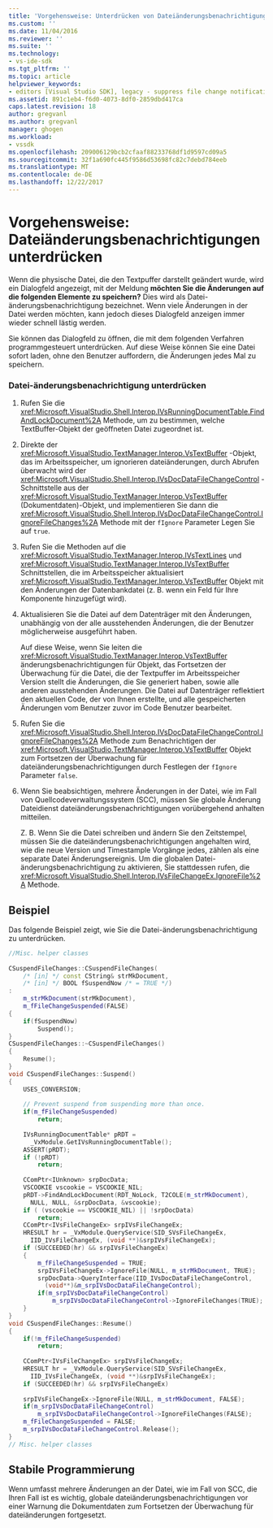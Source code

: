 ```yaml
---
title: 'Vorgehensweise: Unterdrücken von Dateiänderungsbenachrichtigungen | Microsoft Docs'
ms.custom: ''
ms.date: 11/04/2016
ms.reviewer: ''
ms.suite: ''
ms.technology:
- vs-ide-sdk
ms.tgt_pltfrm: ''
ms.topic: article
helpviewer_keywords:
- editors [Visual Studio SDK], legacy - suppress file change notification
ms.assetid: 891c1eb4-f6d0-4073-8df0-2859dbd417ca
caps.latest.revision: 18
author: gregvanl
ms.author: gregvanl
manager: ghogen
ms.workload:
- vssdk
ms.openlocfilehash: 209006129bcb2cfaaf88233768df1d9597cd09a5
ms.sourcegitcommit: 32f1a690fc445f9586d53698fc82c7debd784eeb
ms.translationtype: MT
ms.contentlocale: de-DE
ms.lasthandoff: 12/22/2017
---
```

# <a name="how-to-suppress-file-change-notifications"></a>Vorgehensweise: Dateiänderungsbenachrichtigungen unterdrücken
Wenn die physische Datei, die den Textpuffer darstellt geändert wurde, wird ein Dialogfeld angezeigt, mit der Meldung **möchten Sie die Änderungen auf die folgenden Elemente zu speichern?** Dies wird als Datei-änderungsbenachrichtigung bezeichnet. Wenn viele Änderungen in der Datei werden möchten, kann jedoch dieses Dialogfeld anzeigen immer wieder schnell lästig werden.  
  
 Sie können das Dialogfeld zu öffnen, die mit dem folgenden Verfahren programmgesteuert unterdrücken. Auf diese Weise können Sie eine Datei sofort laden, ohne den Benutzer auffordern, die Änderungen jedes Mal zu speichern.  
  
### <a name="to-suppress-file-change-notification"></a>Datei-änderungsbenachrichtigung unterdrücken  
  
1.  Rufen Sie die <xref:Microsoft.VisualStudio.Shell.Interop.IVsRunningDocumentTable.FindAndLockDocument%2A> Methode, um zu bestimmen, welche TextBuffer-Objekt der geöffneten Datei zugeordnet ist.  
  
2.  Direkte der <xref:Microsoft.VisualStudio.TextManager.Interop.VsTextBuffer> -Objekt, das im Arbeitsspeicher, um ignorieren dateiänderungen, durch Abrufen überwacht wird der <xref:Microsoft.VisualStudio.Shell.Interop.IVsDocDataFileChangeControl> -Schnittstelle aus der <xref:Microsoft.VisualStudio.TextManager.Interop.VsTextBuffer> (Dokumentdaten)-Objekt, und implementieren Sie dann die <xref:Microsoft.VisualStudio.Shell.Interop.IVsDocDataFileChangeControl.IgnoreFileChanges%2A> Methode mit der `fIgnore` Parameter Legen Sie auf `true`.  
  
3.  Rufen Sie die Methoden auf die <xref:Microsoft.VisualStudio.TextManager.Interop.IVsTextLines> und <xref:Microsoft.VisualStudio.TextManager.Interop.IVsTextBuffer> Schnittstellen, die im Arbeitsspeicher aktualisiert <xref:Microsoft.VisualStudio.TextManager.Interop.VsTextBuffer> Objekt mit den Änderungen der Datenbankdatei (z. B. wenn ein Feld für Ihre Komponente hinzugefügt wird).  
  
4.  Aktualisieren Sie die Datei auf dem Datenträger mit den Änderungen, unabhängig von der alle ausstehenden Änderungen, die der Benutzer möglicherweise ausgeführt haben.  
  
     Auf diese Weise, wenn Sie leiten die <xref:Microsoft.VisualStudio.TextManager.Interop.VsTextBuffer> änderungsbenachrichtigungen für Objekt, das Fortsetzen der Überwachung für die Datei, die der Textpuffer im Arbeitsspeicher Version stellt die Änderungen, die Sie generiert haben, sowie alle anderen ausstehenden Änderungen. Die Datei auf Datenträger reflektiert den aktuellen Code, der von Ihnen erstellte, und alle gespeicherten Änderungen vom Benutzer zuvor im Code Benutzer bearbeitet.  
  
5.  Rufen Sie die <xref:Microsoft.VisualStudio.Shell.Interop.IVsDocDataFileChangeControl.IgnoreFileChanges%2A> Methode zum Benachrichtigen der <xref:Microsoft.VisualStudio.TextManager.Interop.VsTextBuffer> Objekt zum Fortsetzen der Überwachung für dateiänderungsbenachrichtigungen durch Festlegen der `fIgnore` Parameter `false`.  
  
6.  Wenn Sie beabsichtigen, mehrere Änderungen in der Datei, wie im Fall von Quellcodeverwaltungssystem (SCC), müssen Sie globale Änderung Dateidienst dateiänderungsbenachrichtigungen vorübergehend anhalten mitteilen.  
  
     Z. B. Wenn Sie die Datei schreiben und ändern Sie den Zeitstempel, müssen Sie die dateiänderungsbenachrichtigungen angehalten wird, wie die neue Version und Timestample Vorgänge jedes, zählen als eine separate Datei Änderungsereignis. Um die globalen Datei-änderungsbenachrichtigung zu aktivieren, Sie stattdessen rufen, die <xref:Microsoft.VisualStudio.Shell.Interop.IVsFileChangeEx.IgnoreFile%2A> Methode.  
  
## <a name="example"></a>Beispiel  
 Das folgende Beispiel zeigt, wie Sie die Datei-änderungsbenachrichtigung zu unterdrücken.  
  
```cpp  
//Misc. helper classes  
  
CSuspendFileChanges::CSuspendFileChanges(  
    /* [in] */ const CString& strMkDocument,   
    /* [in] */ BOOL fSuspendNow /* = TRUE */)   
:  
    m_strMkDocument(strMkDocument),  
    m_fFileChangeSuspended(FALSE)  
{  
    if(fSuspendNow)  
        Suspend();  
}  
CSuspendFileChanges::~CSuspendFileChanges()  
{  
    Resume();  
}  
void CSuspendFileChanges::Suspend()  
{  
    USES_CONVERSION;  
  
    // Prevent suspend from suspending more than once.  
    if(m_fFileChangeSuspended)  
        return;  
  
    IVsRunningDocumentTable* pRDT =   
      _VxModule.GetIVsRunningDocumentTable();  
    ASSERT(pRDT);  
    if (!pRDT)  
        return;  
  
    CComPtr<IUnknown> srpDocData;  
    VSCOOKIE vscookie = VSCOOKIE_NIL;  
    pRDT->FindAndLockDocument(RDT_NoLock, T2COLE(m_strMkDocument),    
      NULL, NULL, &srpDocData, &vscookie);  
    if ( (vscookie == VSCOOKIE_NIL) || !srpDocData)  
        return;  
    CComPtr<IVsFileChangeEx> srpIVsFileChangeEx;  
    HRESULT hr = _VxModule.QueryService(SID_SVsFileChangeEx,   
      IID_IVsFileChangeEx, (void **)&srpIVsFileChangeEx);  
    if (SUCCEEDED(hr) && srpIVsFileChangeEx)  
    {  
        m_fFileChangeSuspended = TRUE;  
        srpIVsFileChangeEx->IgnoreFile(NULL, m_strMkDocument, TRUE);   
        srpDocData->QueryInterface(IID_IVsDocDataFileChangeControl,   
          (void**)&m_srpIVsDocDataFileChangeControl);  
        if(m_srpIVsDocDataFileChangeControl)  
            m_srpIVsDocDataFileChangeControl->IgnoreFileChanges(TRUE);  
    }  
}  
void CSuspendFileChanges::Resume()  
{  
    if(!m_fFileChangeSuspended)  
        return;  
  
    CComPtr<IVsFileChangeEx> srpIVsFileChangeEx;  
    HRESULT hr = _VxModule.QueryService(SID_SVsFileChangeEx,   
      IID_IVsFileChangeEx, (void **)&srpIVsFileChangeEx);  
    if (SUCCEEDED(hr) && srpIVsFileChangeEx)  
  
    srpIVsFileChangeEx->IgnoreFile(NULL, m_strMkDocument, FALSE);   
    if(m_srpIVsDocDataFileChangeControl)  
        m_srpIVsDocDataFileChangeControl->IgnoreFileChanges(FALSE);  
    m_fFileChangeSuspended = FALSE;  
    m_srpIVsDocDataFileChangeControl.Release();  
}  
// Misc. helper classes  
```  
  
## <a name="robust-programming"></a>Stabile Programmierung  
 Wenn umfasst mehrere Änderungen an der Datei, wie im Fall von SCC, die Ihren Fall ist es wichtig, globale dateiänderungsbenachrichtigungen vor einer Warnung die Dokumentdaten zum Fortsetzen der Überwachung für dateiänderungen fortgesetzt.